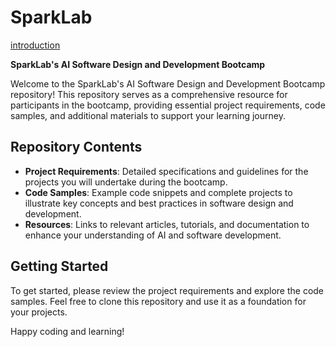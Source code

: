 # SparkLab
[introduction](https://mp.weixin.qq.com/s/l1eWkjhpR9t2h2XSfZOGMQ)

**SparkLab's AI Software Design and Development Bootcamp**

Welcome to the SparkLab's AI Software Design and Development Bootcamp repository! This repository serves as a comprehensive resource for participants in the bootcamp, providing essential project requirements, code samples, and additional materials to support your learning journey.

## Repository Contents

- **Project Requirements**: Detailed specifications and guidelines for the projects you will undertake during the bootcamp.
- **Code Samples**: Example code snippets and complete projects to illustrate key concepts and best practices in software design and development.
- **Resources**: Links to relevant articles, tutorials, and documentation to enhance your understanding of AI and software development.

## Getting Started

To get started, please review the project requirements and explore the code samples. Feel free to clone this repository and use it as a foundation for your projects.


Happy coding and learning!
